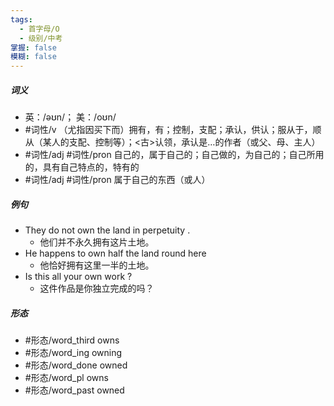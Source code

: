```yaml
---
tags:
  - 首字母/O
  - 级别/中考
掌握: false
模糊: false
---
```

##### 词义
- 英：/əʊn/； 美：/oʊn/
- #词性/v  （尤指因买下而）拥有，有；控制，支配；承认，供认；服从于，顺从（某人的支配、控制等）；<古>认领，承认是…的作者（或父、母、主人）
- #词性/adj #词性/pron  自己的，属于自己的；自己做的，为自己的；自己所用的，具有自己特点的，特有的
- #词性/adj #词性/pron  属于自己的东西（或人）
##### 例句
- They do not own the land in perpetuity .
	- 他们并不永久拥有这片土地。
- He happens to own half the land round here
	- 他恰好拥有这里一半的土地。
- Is this all your own work ?
	- 这件作品是你独立完成的吗？
##### 形态
- #形态/word_third owns
- #形态/word_ing owning
- #形态/word_done owned
- #形态/word_pl owns
- #形态/word_past owned
